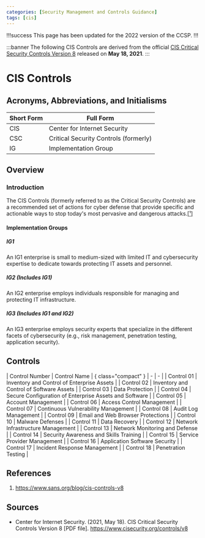 ```yaml
---
categories: [Security Management and Controls Guidance]
tags: [cis]
---
```


!!!success
This page has been updated for the 2022 version of the CCSP.
!!!

:::banner
The following CIS Controls are derived from the official [CIS Critical Security Controls Version 8](https://www.cisecurity.org/controls/v8) released on **May 18, 2021**.
:::

# CIS Controls

## Acronyms, Abbreviations, and Initialisms

| Short Form | Full Form |
| - | - |
| CIS | Center for Internet Security |
| CSC | Critical Security Controls (formerly) |
| IG | Implementation Group |

## Overview

### Introduction

The CIS Controls (formerly referred to as the Critical Security Controls) are a recommended set of actions for cyber defense that provide specific and actionable ways to stop today's most pervasive and dangerous attacks.[[¹]](#ref1)

#### Implementation Groups

##### IG1

An IG1 enterprise is small to medium-sized with limited IT and cybersecurity expertise to dedicate towards protecting IT assets and personnel.

##### IG2 (Includes IG1)

An IG2 enterprise employs individuals responsible for managing and protecting IT infrastructure.

##### IG3 (Includes IG1 and IG2)

An IG3 enterprise employs security experts that specialize in the different facets of cybersecurity (e.g., risk management, penetration testing, application security).

## Controls

| Control Number | Control Name | { class="compact" }
| - | - |
| Control 01 | Inventory and Control of Enterprise Assets |
| Control 02 | Inventory and Control of Software Assets |
| Control 03 | Data Protection |
| Control 04 | Secure Configuration of Enterprise Assets and Software |
| Control 05 | Account Management |
| Control 06 | Access Control Management |
| Control 07 | Continuous Vulnerability Management |
| Control 08 | Audit Log Management |
| Control 09 | Email and Web Browser Protections |
| Control 10 | Malware Defenses |
| Control 11 | Data Recovery |
| Control 12 | Network Infrastructure Management |
| Control 13 | Network Monitoring and Defense |
| Control 14 | Security Awareness and Skills Training |
| Control 15 | Service Provider Management |
| Control 16 | Application Software Security |
| Control 17 | Incident Response Management |
| Control 18 | Penetration Testing |

## References

1. https://www.sans.org/blog/cis-controls-v8<span id="ref1"></span>

## Sources

- Center for Internet Security. (2021, May 18). CIS Critical Security Controls Version 8 [PDF file]. https://www.cisecurity.org/controls/v8